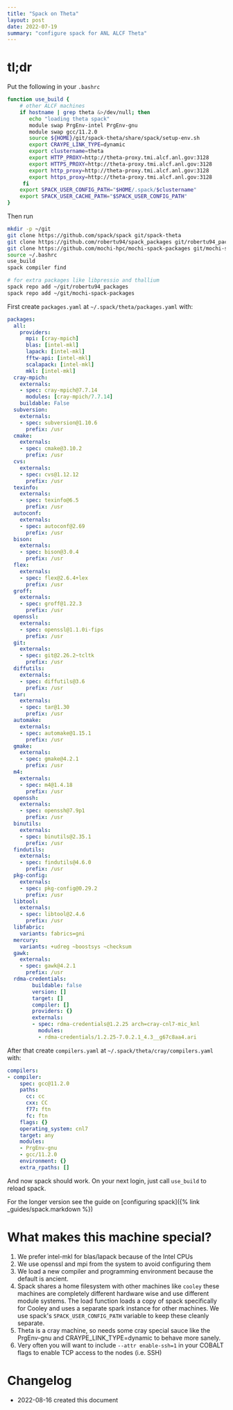 ```yaml
---
title: "Spack on Theta"
layout: post
date: 2022-07-19
summary: "configure spack for ANL ALCF Theta"
---
```


# tl;dr

Put the following in your `.bashrc`

```bash
function use_build {
    # other ALCF machines
    if hostname | grep theta &>/dev/null; then
       echo "loading theta spack"
       module swap PrgEnv-intel PrgEnv-gnu
       module swap gcc/11.2.0
       source ${HOME}/git/spack-theta/share/spack/setup-env.sh
       export CRAYPE_LINK_TYPE=dynamic
       export clustername=theta
       export HTTP_PROXY=http://theta-proxy.tmi.alcf.anl.gov:3128
       export HTTPS_PROXY=http://theta-proxy.tmi.alcf.anl.gov:3128
       export http_proxy=http://theta-proxy.tmi.alcf.anl.gov:3128
       export https_proxy=http://theta-proxy.tmi.alcf.anl.gov:3128
     fi
    export SPACK_USER_CONFIG_PATH="$HOME/.spack/$clustername"
    export SPACK_USER_CACHE_PATH="$SPACK_USER_CONFIG_PATH"
}
```

Then run

```bash
mkdir -p ~/git
git clone https://github.com/spack/spack git/spack-theta
git clone https://github.com/robertu94/spack_packages git/robertu94_packages
git clone https://github.com/mochi-hpc/mochi-spack-packages git/mochi-spack-packages
source ~/.bashrc
use_build
spack compiler find

# for extra packages like libpressio and thallium
spack repo add ~/git/robertu94_packages
spack repo add ~/git/mochi-spack-packages
```



First create `packages.yaml` at `~/.spack/theta/packages.yaml` with:

```yaml
packages:
  all:
    providers:
      mpi: [cray-mpich]
      blas: [intel-mkl]
      lapack: [intel-mkl]
      fftw-api: [intel-mkl]
      scalapack: [intel-mkl]
      mkl: [intel-mkl]
  cray-mpich:
    externals:
    - spec: cray-mpich@7.7.14
      modules: [cray-mpich/7.7.14]
    buildable: False
  subversion:
    externals:
    - spec: subversion@1.10.6
      prefix: /usr
  cmake:
    externals:
    - spec: cmake@3.10.2
      prefix: /usr
  cvs:
    externals:
    - spec: cvs@1.12.12
      prefix: /usr
  texinfo:
    externals:
    - spec: texinfo@6.5
      prefix: /usr
  autoconf:
    externals:
    - spec: autoconf@2.69
      prefix: /usr
  bison:
    externals:
    - spec: bison@3.0.4
      prefix: /usr
  flex:
    externals:
    - spec: flex@2.6.4+lex
      prefix: /usr
  groff:
    externals:
    - spec: groff@1.22.3
      prefix: /usr
  openssl:
    externals:
    - spec: openssl@1.1.0i-fips
      prefix: /usr
  git:
    externals:
    - spec: git@2.26.2~tcltk
      prefix: /usr
  diffutils:
    externals:
    - spec: diffutils@3.6
      prefix: /usr
  tar:
    externals:
    - spec: tar@1.30
      prefix: /usr
  automake:
    externals:
    - spec: automake@1.15.1
      prefix: /usr
  gmake:
    externals:
    - spec: gmake@4.2.1
      prefix: /usr
  m4:
    externals:
    - spec: m4@1.4.18
      prefix: /usr
  openssh:
    externals:
    - spec: openssh@7.9p1
      prefix: /usr
  binutils:
    externals:
    - spec: binutils@2.35.1
      prefix: /usr
  findutils:
    externals:
    - spec: findutils@4.6.0
      prefix: /usr
  pkg-config:
    externals:
    - spec: pkg-config@0.29.2
      prefix: /usr
  libtool:
    externals:
    - spec: libtool@2.4.6
      prefix: /usr
  libfabric:
    variants: fabrics=gni
  mercury:
    variants: +udreg ~boostsys ~checksum
  gawk:
    externals:
    - spec: gawk@4.2.1
      prefix: /usr
  rdma-credentials:
        buildable: false
        version: []
        target: []
        compiler: []
        providers: {}
        externals:
        - spec: rdma-credentials@1.2.25 arch=cray-cnl7-mic_knl
          modules:
          - rdma-credentials/1.2.25-7.0.2.1_4.3__g67c8aa4.ari
```

After that create `compilers.yaml` at `~/.spack/theta/cray/compilers.yaml` with:

```yaml
compilers:
- compiler:
    spec: gcc@11.2.0
    paths:
      cc: cc
      cxx: CC
      f77: ftn 
      fc: ftn 
    flags: {}
    operating_system: cnl7
    target: any 
    modules:
    - PrgEnv-gnu
    - gcc/11.2.0
    environment: {}
    extra_rpaths: []
```

And now spack should work.  On your next login, just call `use_build` to reload spack.

For the longer version see the guide on [configuring spack]({% link _guides/spack.markdown %})

# What makes this machine special?

1. We prefer intel-mkl for blas/lapack because of the Intel CPUs
2. We use openssl and mpi from the system to avoid configuring them
3. We load a new compiler and programming environment because the default is ancient.
5. Spack shares a home filesystem with other machines like `cooley`  these
   machines are completely different hardware wise and use different module
   systems.  The load function loads a copy of spack specifically for Cooley and uses
   a separate spark instance for other machines.  We use spack's
   `SPACK_USER_CONFIG_PATH` variable to keep these cleanly separate.
6. Theta is a cray machine, so needs some cray special sauce like the
   PrgEnv-gnu and CRAYPE_LINK_TYPE=dynamic to behave more sanely.
7. Very often you will want to include `--attr enable-ssh=1` in your COBALT flags to enable
   TCP access to the nodes (i.e. SSH)

# Changelog

+ 2022-08-16 created this document

